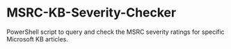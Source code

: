 # MSRC-KB-Severity-Checker
PowerShell script to query and check the MSRC severity ratings for specific Microsoft KB articles.
